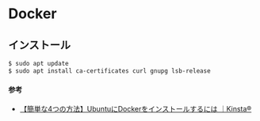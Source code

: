 # Docker

## インストール
```bash
$ sudo apt update
$ sudo apt install ca-certificates curl gnupg lsb-release
```

#### 参考
- [【簡単な4つの方法】UbuntuにDockerをインストールするには ｜Kinsta®](https://kinsta.com/jp/blog/install-docker-ubuntu/)
